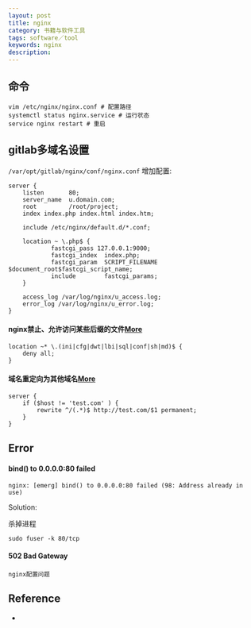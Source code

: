 ```yaml
---
layout: post
title: nginx
category: 书籍与软件工具
tags: software／tool
keywords: nginx
description: 
---
```



## 命令

```
vim /etc/nginx/nginx.conf # 配置路径
systemctl status nginx.service # 运行状态
service nginx restart # 重启
```

## gitlab多域名设置

`/var/opt/gitlab/nginx/conf/nginx.conf` 增加配置:

```
server {
    listen       80;
    server_name  u.domain.com;
    root         /root/project;
    index index.php index.html index.htm;

    include /etc/nginx/default.d/*.conf;

    location ~ \.php$ {
            fastcgi_pass 127.0.0.1:9000;
            fastcgi_index  index.php;
            fastcgi_param  SCRIPT_FILENAME  $document_root$fastcgi_script_name;
            include        fastcgi_params;
    }

    access_log /var/log/nginx/u_access.log;
    error_log /var/log/nginx/u_error.log;
}
```

#### nginx禁止、允许访问某些后缀的文件[More](https://blog.csdn.net/qq_16399991/article/details/76577622)


```
location ~* \.(ini|cfg|dwt|lbi|sql|conf|sh|md)$ {    
    deny all;    
}
```

#### 域名重定向为其他域名[More](http://blog.51cto.com/lsxme/2057259)

```
server {
    if ($host != 'test.com' ) {
        rewrite ^/(.*)$ http://test.com/$1 permanent;
    }
}
```

## Error

#### bind() to 0.0.0.0:80 failed

```
nginx: [emerg] bind() to 0.0.0.0:80 failed (98: Address already in use)
```

Solution:

杀掉进程

```
sudo fuser -k 80/tcp
```

#### 502 Bad Gateway

```
nginx配置问题
```

## Reference

* 